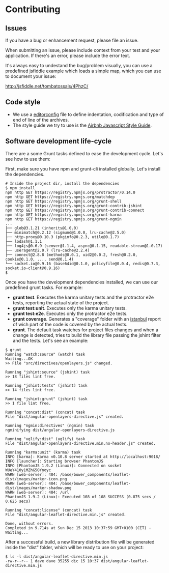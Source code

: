 Contributing
============

Issues
------
If you have a bug or enhancement request, please file an issue.

When submitting an issue, please include context from your test and
your application. If there's an error, please include the error text.

It's always easy to undestand the bug/problem visually, you can use a predefined
jsfiddle example which loads a simple map, which you can use to document your issue:

http://jsfiddle.net/tombatossals/4PhzC/

Code style
----------
* We use a [editorconfig](http://editorconfig.org/) file to define indentation, codification and type of end of line of the archives.
* The style guide we try to use is the [Airbnb Javascript Style Guide](https://github.com/airbnb/javascript).


Software development life-cycle
-------------------------------
There are a some Grunt tasks defined to ease the development cycle. Let's see how to use them:

First, make sure you have npm and grunt-cli installed globally. Let's install the dependencies.

```
# Inside the project dir, install the dependencies
$ npm install
npm http GET https://registry.npmjs.org/protractor/0.14.0
npm http GET https://registry.npmjs.org/matchdep
npm http GET https://registry.npmjs.org/grunt-shell
npm http GET https://registry.npmjs.org/grunt-contrib-jshint
npm http GET https://registry.npmjs.org/grunt-contrib-connect
npm http GET https://registry.npmjs.org/grunt-karma
npm http GET https://registry.npmjs.org/grunt-ngmin
...
├── glob@3.1.21 (inherits@1.0.0)
├── minimatch@0.2.12 (sigmund@1.0.0, lru-cache@2.5.0)
├── http-proxy@0.10.3 (pkginfo@0.2.3, utile@0.1.7)
├── lodash@1.1.1
├── log4js@0.6.9 (semver@1.1.4, async@0.1.15, readable-stream@1.0.17)
├── useragent@2.0.7 (lru-cache@2.2.4)
├── connect@2.8.8 (methods@0.0.1, uid2@0.0.2, fresh@0.2.0, cookie@0.1.0, ..., send@0.1.4)
└── socket.io@0.9.16 (base64id@0.1.0, policyfile@0.0.4, redis@0.7.3, socket.io-client@0.9.16)
$
```

Once you have the development dependencies installed, we can use our predefined grunt tasks. For example:

* **grunt test**. Executes the karma unitary tests and the protractor e2e tests, reporting the actual state of the project.
* **grunt test:unit**. Executes only the karma unitary tests.
* **grunt test:e2e**. Executes only the protractor e2e tests.
* **grunt coverage**. Generates a "coverage" folder with an [istanbul](https://github.com/gotwarlost/istanbul) report of wich part of the code is covered by the actual tests.
* **grunt**. The default task watches for project files changes and when a change is detected, tries to build the library file passing the jshint filter and the tests. Let's see an example:

```
$ grunt
Running "watch:source" (watch) task
Waiting...OK
>> File "src/directives/openlayers.js" changed.

Running "jshint:source" (jshint) task
>> 18 files lint free.

Running "jshint:tests" (jshint) task
>> 14 files lint free.

Running "jshint:grunt" (jshint) task
>> 1 file lint free.

Running "concat:dist" (concat) task
File "dist/angular-openlayers-directive.js" created.

Running "ngmin:directives" (ngmin) task
ngminifying dist/angular-openlayers-directive.js

Running "uglify:dist" (uglify) task
File "dist/angular-openlayers-directive.min.no-header.js" created.

Running "karma:unit" (karma) task
INFO [karma]: Karma v0.10.8 server started at http://localhost:9018/
INFO [launcher]: Starting browser PhantomJS
INFO [PhantomJS 1.9.2 (Linux)]: Connected on socket WUeY410y1MZhG5OYnoyc
WARN [web-server]: 404: /base/bower_components/leaflet-dist/images/marker-icon.png
WARN [web-server]: 404: /base/bower_components/leaflet-dist/images/marker-shadow.png
WARN [web-server]: 404: /url
PhantomJS 1.9.2 (Linux): Executed 108 of 108 SUCCESS (0.875 secs / 0.625 secs)

Running "concat:license" (concat) task
File "dist/angular-leaflet-directive.min.js" created.

Done, without errors.
Completed in 9.714s at Sun Dec 15 2013 10:37:59 GMT+0100 (CET) - Waiting...
```

After a successful build, a new library distribution file will be generated inside the "dist" folder, which will be ready to use on your project:
```
$ ls -l dist/angular-leaflet-directive.min.js
-rw-r--r-- 1 dave dave 35255 dic 15 10:37 dist/angular-leaflet-directive.min.js
```
